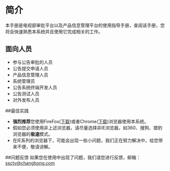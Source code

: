 # 简介

本手册是电视部审批平台以及产品信息管理平台的使用指导手册，查阅该手册，您将会快速熟悉本系统并且使用它完成相关的工作。

## 面向人员

* 参与公告审批的人员
* 公告提交申请人员
* 产品信息管理人员
* 系统管理员
* 公告系统终端开发人员
* 公告测试人员
* 对外发布人员

##最佳实践
* **强烈推荐**您使用FireFox([下载](http://www.firefox.com.cn/download/))或者Chrome([下载](http://dlsw.baidu.com/sw-search-sp/soft/9d/14744/ChromeStandalone_V43.0.2357.124_Setup.1433905898.exe))浏览器使用本系统。
* 假如您必须使用非上述浏览器，请尽量选择非IE浏览器，如360、搜狗、猎豹浏览器的**极速**模式。
* 在IE系列的浏览器下，可能会出现一些小问题，我们正在努力解决中，给您带来不便，敬请谅解。


##问题反馈
如果您在使用中出现了问题，我们请您进行反馈，邮箱：ssctv@changhong.com